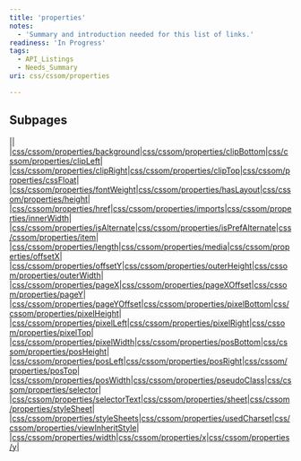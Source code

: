 ```yaml
---
title: 'properties'
notes:
  - 'Summary and introduction needed for this list of links.'
readiness: 'In Progress'
tags:
  - API_Listings
  - Needs_Summary
uri: css/cssom/properties

---
```

## Subpages

||
|[css/cssom/properties/background](/css/cssom/properties/background)|[css/cssom/properties/clipBottom](/css/cssom/properties/clipBottom)|[css/cssom/properties/clipLeft](/css/cssom/properties/clipLeft)|
|[css/cssom/properties/clipRight](/css/cssom/properties/clipRight)|[css/cssom/properties/clipTop](/css/cssom/properties/clipTop)|[css/cssom/properties/cssFloat](/css/cssom/properties/cssFloat)|
|[css/cssom/properties/fontWeight](/css/cssom/properties/fontWeight)|[css/cssom/properties/hasLayout](/css/cssom/properties/hasLayout)|[css/cssom/properties/height](/css/cssom/properties/height)|
|[css/cssom/properties/href](/css/cssom/properties/href)|[css/cssom/properties/imports](/css/cssom/properties/imports)|[css/cssom/properties/innerWidth](/css/cssom/properties/innerWidth)|
|[css/cssom/properties/isAlternate](/css/cssom/properties/isAlternate)|[css/cssom/properties/isPrefAlternate](/css/cssom/properties/isPrefAlternate)|[css/cssom/properties/item](/css/cssom/properties/item)|
|[css/cssom/properties/length](/css/cssom/properties/length)|[css/cssom/properties/media](/css/cssom/properties/media)|[css/cssom/properties/offsetX](/css/cssom/properties/offsetX)|
|[css/cssom/properties/offsetY](/css/cssom/properties/offsetY)|[css/cssom/properties/outerHeight](/css/cssom/properties/outerHeight)|[css/cssom/properties/outerWidth](/css/cssom/properties/outerWidth)|
|[css/cssom/properties/pageX](/css/cssom/properties/pageX)|[css/cssom/properties/pageXOffset](/css/cssom/properties/pageXOffset)|[css/cssom/properties/pageY](/css/cssom/properties/pageY)|
|[css/cssom/properties/pageYOffset](/css/cssom/properties/pageYOffset)|[css/cssom/properties/pixelBottom](/css/cssom/properties/pixelBottom)|[css/cssom/properties/pixelHeight](/css/cssom/properties/pixelHeight)|
|[css/cssom/properties/pixelLeft](/css/cssom/properties/pixelLeft)|[css/cssom/properties/pixelRight](/css/cssom/properties/pixelRight)|[css/cssom/properties/pixelTop](/css/cssom/properties/pixelTop)|
|[css/cssom/properties/pixelWidth](/css/cssom/properties/pixelWidth)|[css/cssom/properties/posBottom](/css/cssom/properties/posBottom)|[css/cssom/properties/posHeight](/css/cssom/properties/posHeight)|
|[css/cssom/properties/posLeft](/css/cssom/properties/posLeft)|[css/cssom/properties/posRight](/css/cssom/properties/posRight)|[css/cssom/properties/posTop](/css/cssom/properties/posTop)|
|[css/cssom/properties/posWidth](/css/cssom/properties/posWidth)|[css/cssom/properties/pseudoClass](/css/cssom/properties/pseudoClass)|[css/cssom/properties/selector](/css/cssom/properties/selector)|
|[css/cssom/properties/selectorText](/css/cssom/properties/selectorText)|[css/cssom/properties/sheet](/css/cssom/properties/sheet)|[css/cssom/properties/styleSheet](/css/cssom/properties/styleSheet)|
|[css/cssom/properties/styleSheets](/css/cssom/properties/styleSheets)|[css/cssom/properties/usedCharset](/css/cssom/properties/usedCharset)|[css/cssom/properties/viewInheritStyle](/css/cssom/properties/viewInheritStyle)|
|[css/cssom/properties/width](/css/cssom/properties/width)|[css/cssom/properties/x](/css/cssom/properties/x)|[css/cssom/properties/y](/css/cssom/properties/y)|


